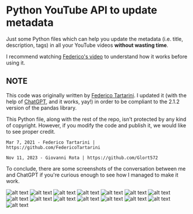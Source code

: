 # Python YouTube API to update metadata

Just some Python files which can help you update the metadata (i.e. title, description, tags) in all your YouTube videos **without wasting time**.

I recommend watching [Federico's video](https://www.youtube.com/watch?v=t6_sJ1y5NJ8) to understand how it works before using it.

## NOTE
This code was originally written by [Federico Tartarini](https://github.com/FedericoTartarini/youtube-api-edit-videos-metadata).
I updated it (with the help of [ChatGPT](https://chat.openai.com/), and it works, yay!) in order to be compliant to the 2.1.2 version of the pandas library.

This Python file, along with the rest of the repo, isn't protected by any kind of copyright. However, if you modify the code and publish it, we would like to see proper credit.

```
Mar 7, 2021 - Federico Tartarini | https://github.com/FedericoTartarini

Nov 11, 2023 - Giovanni Rota | https://github.com/Glort572
```

To conclude, there are some screenshots of the conversation between me and ChatGPT if you're curious enough to see how I managed to make it work.

![alt text](https://github.com/Glort572/yt-aevm-pandas-2.1.2/blob/master/Screenshot_2023-11-10_at_00-25-40_ChatGPT.png?raw=true)
![alt text](https://github.com/Glort572/yt-aevm-pandas-2.1.2/blob/master/Screenshot_2023-11-10_at_00-26-19_ChatGPT.png?raw=true)
![alt text](https://github.com/Glort572/yt-aevm-pandas-2.1.2/blob/master/Screenshot_2023-11-10_at_00-26-51_ChatGPT.png?raw=true)
![alt text](https://github.com/Glort572/yt-aevm-pandas-2.1.2/blob/master/Screenshot_2023-11-10_at_00-27-05_ChatGPT.png?raw=true)
![alt text](https://github.com/Glort572/yt-aevm-pandas-2.1.2/blob/master/Screenshot_2023-11-10_at_00-27-19_ChatGPT.png?raw=true)
![alt text](https://github.com/Glort572/yt-aevm-pandas-2.1.2/blob/master/Screenshot_2023-11-10_at_00-27-42_ChatGPT.png?raw=true)
![alt text](https://github.com/Glort572/yt-aevm-pandas-2.1.2/blob/master/Screenshot_2023-11-10_at_00-28-28_ChatGPT.png?raw=true)
![alt text](https://github.com/Glort572/yt-aevm-pandas-2.1.2/blob/master/Screenshot_2023-11-10_at_00-28-42_ChatGPT.png?raw=true)
![alt text](https://github.com/Glort572/yt-aevm-pandas-2.1.2/blob/master/Screenshot_2023-11-10_at_00-29-01_ChatGPT.png?raw=true)
![alt text](https://github.com/Glort572/yt-aevm-pandas-2.1.2/blob/master/Screenshot_2023-11-10_at_00-29-17_ChatGPT.png?raw=true)
![alt text](https://github.com/Glort572/yt-aevm-pandas-2.1.2/blob/master/Screenshot_2023-11-10_at_00-29-45_ChatGPT.png?raw=true)
![alt text](https://github.com/Glort572/yt-aevm-pandas-2.1.2/blob/master/Screenshot_2023-11-10_at_00-29-57_ChatGPT.png?raw=true)
![alt text](https://github.com/Glort572/yt-aevm-pandas-2.1.2/blob/master/Screenshot_2023-11-10_at_00-30-17_ChatGPT.png?raw=true)
![alt text](https://github.com/Glort572/yt-aevm-pandas-2.1.2/blob/master/Screenshot_2023-11-10_at_00-30-36_ChatGPT.png?raw=true)
![alt text](https://github.com/Glort572/yt-aevm-pandas-2.1.2/blob/master/Screenshot_2023-11-10_at_00-30-56_ChatGPT.png?raw=true)